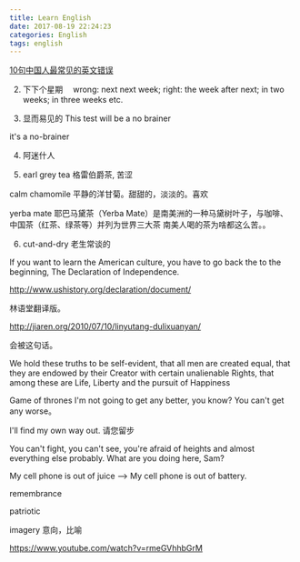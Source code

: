 ```yaml
---
title: Learn English
date: 2017-08-19 22:24:23
categories: English
tags: english
---
```

[10句中国人最常见的英文错误](https://www.youtube.com/watch?v=5mHUzJzBQsY&t=169s)

2. 下下个星期　
   wrong: next next week; 
   right: the week after next; in two weeks; in three weeks etc.


3. 显而易见的
This test will be a no brainer 

it's a no-brainer

4. 阿迷什人

5. earl grey tea 格雷伯爵茶, 苦涩

calm chamomile 平静的洋甘菊。甜甜的，淡淡的。喜欢

yerba mate 耶巴马黛茶（Yerba Mate）是南美洲的一种马黛树叶子，与咖啡、中国茶（红茶、绿茶等）并列为世界三大茶 南美人喝的茶为啥都这么苦。。

6. cut-and-dry 老生常谈的


If you want to learn the American culture, you have to go back the to the beginning, The Declaration of Independence.




http://www.ushistory.org/declaration/document/



林语堂翻译版。

http://jiaren.org/2010/07/10/linyutang-dulixuanyan/



会被这句话。

We hold these truths to be self-evident, that all men are created equal, that they are endowed by their Creator with certain unalienable Rights, that among these are Life, Liberty and the pursuit of Happiness


Game of thrones
I'm not going to get any better, you know? You can't get any worse。

I'll find my own way out. 请您留步

You can't fight, you can't see, you're afraid of heights and almost everything else probably. What are you doing here, Sam?

My cell phone is out of juice --> My cell phone is out of battery.

remembrance

patriotic

imagery 意向，比喻

https://www.youtube.com/watch?v=rmeGVhhbGrM
